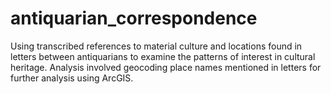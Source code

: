 # antiquarian_correspondence
Using transcribed references to material culture and locations found in letters between antiquarians to examine the patterns of interest in cultural heritage. Analysis involved geocoding place names mentioned in letters for further analysis using ArcGIS.
